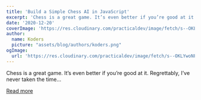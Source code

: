```yaml
---
title: 'Build a Simple Chess AI in JavaScript'
excerpt: 'Chess is a great game. It’s even better if you’re good at it. Regrettably, I’ve never taken the time...'
date: '2020-12-20'
coverImage: 'https://res.cloudinary.com/practicaldev/image/fetch/s--OKLYwoNF--/c_imagga_scale,f_auto,fl_progressive,h_420,q_auto,w_1000/https://dev-to-uploads.s3.amazonaws.com/i/z3csrm3kwt0acsx9thts.jpeg'
author:
  name: Koders
  picture: "assets/blog/authors/koders.png"
ogImage:
  url: 'https://res.cloudinary.com/practicaldev/image/fetch/s--OKLYwoNF--/c_imagga_scale,f_auto,fl_progressive,h_420,q_auto,w_1000/https://dev-to-uploads.s3.amazonaws.com/i/z3csrm3kwt0acsx9thts.jpeg'
---
```


Chess is a great game. It’s even better if you’re good at it. Regrettably, I’ve never taken the time...

[Read more](https://dev.to/zeyu2001/build-a-simple-chess-ai-in-javascript-18eg)

